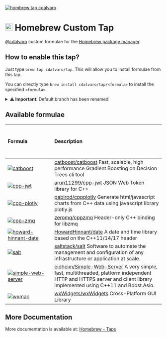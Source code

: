 [![hombrew tap cdalvaro][homebrew_tap_badge]][homebrew_tap_url]

# <img src="https://simpleicons.org/icons/homebrew.svg" height=24pt> Homebrew Custom Tap

[@cdalvaro](https://github.com/cdalvaro) custom formulae for the [Homebrew package manager](https://brew.sh).

## How to enable this tap?

Just type `brew tap cdalvaro/tap`. This will allow you to install formulae from this tap.

You can directly type `brew install cdalvaro/tap/<formula>` to install the specified `<formula>`.

<details>
  <summary><b>⚠️ Important</b>: Default branch has been renamed</summary>

If you are having this issue when running `brew update` or `brew upgrade`:

```
brew update
fatal: couldn't find remote ref refs/heads/master
Error: Fetching /usr/local/Homebrew/Library/Taps/cdalvaro/homebrew-tap failed!
```

Try the following command to solve the issue:

```sh
rm -rf $(brew --repo cdalvaro/tap)
brew tap cdalvaro/tap
```
</details>

## Available formulae

| &nbsp; &nbsp; &nbsp; &nbsp; &nbsp; &nbsp; &nbsp; &nbsp; &nbsp; &nbsp; &nbsp; &nbsp; &nbsp; &nbsp; &nbsp; &nbsp; &nbsp; &nbsp; &nbsp; &nbsp; &nbsp; &nbsp; &nbsp; &nbsp; &nbsp; &nbsp; &nbsp; Formula &nbsp; &nbsp; &nbsp; &nbsp; &nbsp; &nbsp; &nbsp; &nbsp; &nbsp; &nbsp; &nbsp; &nbsp; &nbsp; &nbsp; &nbsp; &nbsp; &nbsp; &nbsp; &nbsp; &nbsp; &nbsp; &nbsp; &nbsp; &nbsp; &nbsp; &nbsp; &nbsp; | Description                                                                                                                                                                                                         |
| :------------------------------------------------------------------------------------------------------------------------------------------------------------------------------------------------------------------------------------------------------------------------------------------------------------------------------------------------------------------------------------------------ | :------------------------------------------------------------------------------------------------------------------------------------------------------------------------------------------------------------------ |
| [![catboost][catboost_badge]](Formula/catboost.rb)                                                                                                                                                                                                                                                                                                                                                | [catboost/catboost](https://github.com/catboost/catboost) Fast, scalable, high performance Gradient Boosting on Decision Trees cli tool                                                                             |
| [![cpp-jwt][cpp-jwt_badge]](Formula/cpp-jwt.rb)                                                                                                                                                                                                                                                                                                                                                   | [arun11299/cpp-jwt](https://github.com/arun11299/cpp-jwt) JSON Web Token library for C++                                                                                                                            |
| [![cpp-plotly][cpp-plotly_badge]](Formula/cpp-plotly.rb)                                                                                                                                                                                                                                                                                                                                          | [pablrod/cppplotly](https://github.com/pablrod/cppplotly) Generate html/javascript charts from C++ data using javascript library plotly.js                                                                          |
| [![cpp-zmq][cpp-zmq_badge]](Formula/cpp-zmq.rb)                                                                                                                                                                                                                                                                                                                                                   | [zeromq/cppzmq](https://github.com/zeromq/cppzmq) Header-only C++ binding for libzmq                                                                                                                                |
| [![howard-hinnant-date][howard-hinnant-date_badge]](Formula/howard-hinnant-date.rb)                                                                                                                                                                                                                                                                                                               | [HowardHinnant/date](https://github.com/HowardHinnant/date) A date and time library based on the C++11/14/17 <chrono> header                                                                                        |
| [![salt][salt_badge]](Formula/salt.rb)                                                                                                                                                                                                                                                                                                                                                            | [saltstack/salt](https://github.com/saltstack/salt) Software to automate the management and configuration of any infrastructure or application at scale.                                                            |
| [![simple-web-server][simple-web-server_badge]](Formula/simple-web-server.rb)                                                                                                                                                                                                                                                                                                                     | [eidheim/Simple-Web-Server](https://gitlab.com/eidheim/Simple-Web-Server) A very simple, fast, multithreaded, platform independent HTTP and HTTPS server and client library implemented using C++11 and Boost.Asio. |
| [![wxmac][wxmac_badge]](Formula/wxmac.rb)                                                                                                                                                                                                                                                                                                                                                         | [wxWidgets/wxWidgets](https://github.com/wxWidgets/wxWidgets) Cross-Platform GUI Library                                                                                                                            |

## More Documentation

More documentation is available at: [Homebrew - Taps](https://docs.brew.sh/Taps)

[homebrew_tap_badge]: https://img.shields.io/badge/brew%20tap-cdalvaro/tap-orange?style=flat-square&logo=Homebrew&color=FBB040
[homebrew_tap_url]: https://github.com/cdalvaro/homebrew-tap
[catboost_badge]: https://img.shields.io/badge/catboost-0.25-orange?style=flat-square&color=FBB040
[cpp-jwt_badge]: https://img.shields.io/badge/cpp--jwt-1.4-orange?style=flat-square&color=FBB040
[cpp-plotly_badge]: https://img.shields.io/badge/cpp--plotly-0.4.0-orange?style=flat-square&color=FBB040
[cpp-zmq_badge]: https://img.shields.io/badge/cpp--zmq-4.7.1-orange?style=flat-square&color=FBB040
[howard-hinnant-date_badge]: https://img.shields.io/badge/howard--hinnant--date-3.0.0-orange?style=flat-square&color=FBB040
[salt_badge]: https://img.shields.io/badge/salt-3002.2%20(python@3.7)-orange?style=flat-square&color=FBB040
[simple-web-server_badge]: https://img.shields.io/badge/simple--web--server-3.1.1-orange?style=flat-square&color=FBB040
[wxmac_badge]: https://img.shields.io/badge/wxmac-3.1.4-orange?style=flat-square&color=FBB040
